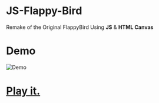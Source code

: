 # JS-Flappy-Bird
Remake of the Original FlappyBird Using **JS** &amp; **HTML Canvas** 
# Demo
![Demo](https://user-images.githubusercontent.com/44725090/67148880-e7dba280-f2a4-11e9-8dbf-d154842ee0cf.gif)



# [Play it.](https://aaarafat.github.io/JS-Flappy-Bird/changed-bird/index.html)
